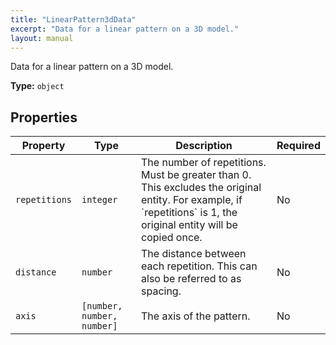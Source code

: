 ```yaml
---
title: "LinearPattern3dData"
excerpt: "Data for a linear pattern on a 3D model."
layout: manual
---
```


Data for a linear pattern on a 3D model.


**Type:** `object`




## Properties

| Property | Type | Description | Required |
|----------|------|-------------|----------|
| `repetitions` |`integer`| The number of repetitions. Must be greater than 0. This excludes the original entity. For example, if &#x60;repetitions&#x60; is 1, the original entity will be copied once. | No |
| `distance` |`number`| The distance between each repetition. This can also be referred to as spacing. | No |
| `axis` |`[number, number, number]`| The axis of the pattern. | No |


